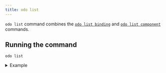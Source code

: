 ```yaml
---
title: odo list
---
```


`odo list` command combines the [`odo list binding`](./list-binding.md) and [`odo list component`](./list-component.md) commands.

## Running the command

```shell
odo list
```

<details>
<summary>Example</summary>

```shell
$ odo list
 ✓  Listing components from namespace 'my-percona-server-mongodb-operator' [292ms]
 NAME              PROJECT TYPE  RUNNING IN  MANAGED                          PLATFORM
 * my-nodejs       nodejs        Deploy      odo (v3.7)                       cluster
 my-go-app         go            Dev         odo (v3.7)                       podman
 mongodb-instance  Unknown       None        percona-server-mongodb-operator  cluster

Bindings:
 NAME                        APPLICATION                 SERVICES                                                   RUNNING IN 
 my-go-app-mongodb-instance  my-go-app-app (Deployment)  mongodb-instance (PerconaServerMongoDB.psmdb.percona.com)  Dev
```
</details>
